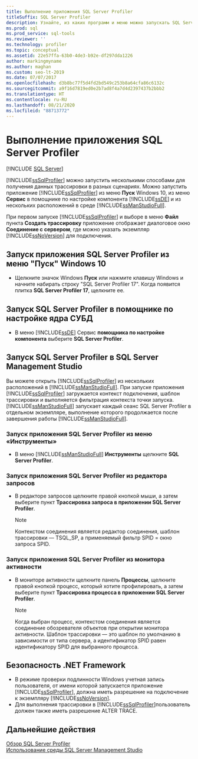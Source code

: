 ```yaml
---
title: Выполнение приложения SQL Server Profiler
titleSuffix: SQL Server Profiler
description: Узнайте, из каких программ и меню можно запускать SQL Server Profiler и какие фильтры, шаблоны и контексты подключения используются с выходными данными трассировки.
ms.prod: sql
ms.prod_service: sql-tools
ms.reviewer: ''
ms.technology: profiler
ms.topic: conceptual
ms.assetid: 22e57ffa-63b0-4de3-b92e-df297dda1226
author: markingmyname
ms.author: maghan
ms.custom: seo-lt-2019
ms.date: 07/07/2017
ms.openlocfilehash: d3b8bc77f5d4fd2bd549c253b8a64cfa86c6132c
ms.sourcegitcommit: a9f16d7819ed0e2b7ad8f4a7d4d2397437b2bbb2
ms.translationtype: HT
ms.contentlocale: ru-RU
ms.lasthandoff: 08/21/2020
ms.locfileid: "88713772"
---
```

# <a name="run-sql-server-profiler"></a>Выполнение приложения SQL Server Profiler

 [!INCLUDE [SQL Server](../../includes/applies-to-version/sqlserver.md)]

[!INCLUDE[ssSqlProfiler](../../includes/sssqlprofiler-md.md)] можно запустить несколькими способами для получения данных трассировки в разных сценариях. Можно запустить приложение [!INCLUDE[ssSqlProfiler](../../includes/sssqlprofiler-md.md)] из меню **Пуск** Windows 10, из меню **Сервис** в помощнике по настройке компонента [!INCLUDE[ssDE](../../includes/ssde-md.md)] и из нескольких расположений в среде [!INCLUDE[ssManStudioFull](../../includes/ssmanstudiofull-md.md)].  
  
При первом запуске [!INCLUDE[ssSqlProfiler](../../includes/sssqlprofiler-md.md)] и выборе в меню **Файл** пункта **Создать трассировку** приложение отображает диалоговое окно **Соединение с сервером**, где можно указать экземпляр [!INCLUDE[ssNoVersion](../../includes/ssnoversion-md.md)] для подключения.  
## <a name="to-start-sql-server-profiler-from-the-windows-10-start-menu"></a>Запуск приложения SQL Server Profiler из меню "Пуск" Windows 10  
-  Щелкните значок Windows **Пуск** или нажмите клавишу Windows и начните набирать строку "SQL Server Profiler 17". Когда появится плитка **SQL Server Profiler 17**, щелкните ее.   

## <a name="to-start-sql-server-profiler-in-database-engine-tuning-advisor"></a>Запуск SQL Server Profiler в помощнике по настройке ядра СУБД  
-  В меню [!INCLUDE[ssDE](../../includes/ssde-md.md)] Сервис **помощника по настройке компонента** выберите **SQL Server Profiler**.  

## <a name="to-start-sql-server-profiler-in-sql-server-management-studio"></a>Запуск SQL Server Profiler в SQL Server Management Studio  
 Вы можете открыть [!INCLUDE[ssSqlProfiler](../../includes/sssqlprofiler-md.md)] из нескольких расположений в [!INCLUDE[ssManStudioFull](../../includes/ssmanstudiofull-md.md)]. При запуске приложения [!INCLUDE[ssSqlProfiler](../../includes/sssqlprofiler-md.md)] загружается контекст подключения, шаблон трассировки и выполняется фильтрация контекста точки запуска. [!INCLUDE[ssManStudioFull](../../includes/ssmanstudiofull-md.md)] запускает каждый сеанс SQL Server Profiler в отдельном экземпляре, выполнение которого продолжается после завершения работы [!INCLUDE[ssManStudioFull](../../includes/ssmanstudiofull-md.md)].  
### <a name="to-start-sql-server-profiler-from-the-tools-menu"></a>Запуск приложения SQL Server Profiler из меню «Инструменты»  
-  В меню [!INCLUDE[ssManStudioFull](../../includes/ssmanstudiofull-md.md)] **Инструменты** щелкните **SQL Server Profiler**.  

### <a name="to-start-sql-server-profiler-from-the-query-editor"></a>Запуск приложения SQL Server Profiler из редактора запросов  
- В редакторе запросов щелкните правой кнопкой мыши, а затем выберите пункт **Трассировка запроса в приложении SQL Server Profiler**.  

  > [!NOTE]  
  >  Контекстом соединения является редактор соединения, шаблон трассировки — TSQL_SP, а применяемый фильтр SPID = окно запроса SPID.  
    
### <a name="to-start-sql-server-profiler-from-activity-monitor"></a>Запуск приложения SQL Server Profiler из монитора активности  
- В мониторе активности щелкните панель **Процессы**, щелкните правой кнопкой процесс, который хотите профилировать, а затем выберите пункт **Трассировка процесса в приложении SQL Server Profiler**.  

    > [!NOTE]  
    >  Когда выбран процесс, контекстом соединения является соединение обозревателя объектов при открытии монитора активности. Шаблон трассировки — это шаблон по умолчанию в зависимости от типа сервера, а идентификатор SPID равен идентификатору SPID для выбранного процесса.  
    
## <a name="net-framework-security"></a>Безопасность .NET Framework  
- В режиме проверки подлинности Windows учетная запись пользователя, от имени которой запускается приложение [!INCLUDE[ssSqlProfiler](../../includes/sssqlprofiler-md.md)], должна иметь разрешение на подключение к экземпляру [!INCLUDE[ssNoVersion](../../includes/ssnoversion-md.md)].  
- Для выполнения трассировки в [!INCLUDE[ssSqlProfiler](../../includes/sssqlprofiler-md.md)]пользователь должен также иметь разрешение ALTER TRACE.  

## <a name="next-steps"></a>Дальнейшие действия  
 [Обзор SQL Server Profiler](../../tools/sql-server-profiler/sql-server-profiler.md)   
 [Использование среды SQL Server Management Studio](../../ssms/sql-server-management-studio-ssms.md?view=sql-server-ver15)